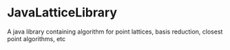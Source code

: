 JavaLatticeLibrary
==================

A java library containing algorithm for point lattices, basis reduction, closest point algorithms, etc
